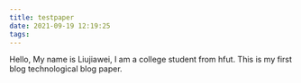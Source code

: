 ```yaml
---
title: testpaper
date: 2021-09-19 12:19:25
tags:
---
```

Hello, My name is Liujiawei, I am a college student from hfut. This is my first blog technological blog paper.
